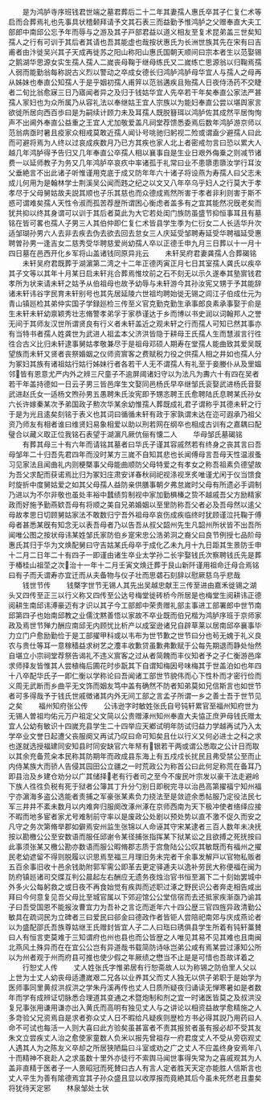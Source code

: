 <!-- { "loadSidebar": true } -->
　　是为鸿胪寺序班钱君世端之墓君葬后二十二年其妻孺人惠氏卒其子仁复仁术等启而合葬焉礼也先事具状稽颡拜请予文其石表三而益勤予惟鸿胪之父赠奉直大夫工部郎中南邱公忘予年而辱与之游及其子戸部君益以道义相友至复术昆弟盖三世矣知孺人之行有可训于其后者其请也吾其能虚也哉按状惠氏为长洲世族其先在宋有曰吉甫者由汴徙吴兴其子天成再徙苏之阳山称阳山惠氏国朝天顺间曰宗本者生以范娶锡之鹅湖华思源女实生孺人孺人二嵗丧母鞠于继母练氏又二嵗练亡思源翁以归鞠焉孺人弱而能勤翁每称説古义烈以警动之卒成女德长归鸿胪鸿胪母华宜人与孺人之母再从姊妹也奉直公知孺人于是乎姻初孺人甫笄以范翁遘疾且殆孺人日夜侍汤药不交睫者二旬比翁愈寐三日乃寤闻者异之及归于钱姑华宜人先卒若干年矣奉直公家法严甚孺人冡妇也为众所属乃从容礼法以奉继姑王宜人宗族以为能妇奉直公尝以堪舆家言欲徙所居向西百歩曰是为嗣续计顾力未及耳孺人既脱簮珥以鸿胪佐其成然平居恂恂声不出阃外奉直公益重之王宜人尤加敬爱盖凡祠堂荐馈悉委焉后数年鸿胪游京师以范翁病亟时暑且疫家众相戒莫敢近孺人闻讣号咷驰归躬视二殓或谓盍少避孺人曰此而可避将焉为人终以过哀成疾数月乃已方其疾也家人北上者密戒勿言曰恐以累大人越几年鸿胪得予告归又几年奉直公卒孺人相以襄事自是生业日艰外侮乗之则减节诸费一以延师教子为务又几年鸿胪卒哀疚中率诸孤于礼常曰业不患隳患隳汝学行耳汝父垂絶言不出此诸子听惟谨用克底于成又防年年六十诸子将设燕为寿孺人曰父志未成儿何用为是翰林学士荆溪吴公闻而韪之纪之以文又八年卒乌乎妇人之行莫大于孝孝尽于父母舅姑故夫説其顺也子乐其慈也而众德成焉然所害于孝者非利则害于斯不惑可谓难矣孺人天性令淑而孤苦荐歴所谓困心衡虑者盖多有之宜其能然况旣老矣而犹共抑以终其身谓可以训于其后者莫此为大它若处闺门族防虽盛节抑恒事耳且有墓铭在皆可畧也孺人子男三人其伯仲即仁复仁术皆县学生季为仁衍女二人长适华升次适邹瑚孙男六人去非去疾去伪去欲去回去怠女三人庆延受邹聘寿延受华聘福延受惠聘曽孙男一逢吉女二慈秀受华聘慈爱尚幼孺人卒以正德壬申九月三日葬以十一月十四日墓在邑西开化乡军将山盖诸钱同原异兆云
　　未轩吴府君妻龚孺人合葬碣铭
　　未轩吴府君既葬于湖濵第二湾之十二年正德丙寅正月七日其室孺人龚氏以疾卒其子文等以其年十月某日启未轩兆合葬焉惟坟前之石不刻无以示久遂奉其塾賔钱君孝所为状来请未轩之姑予从伯祖母也故予幼辱与未轩游今其孙汝宪又甥于予其能辞诸未轩讳谷字民育未轩别号也其先居延陵六世祖均聘始徙无锡之闾江子伯成仕元为青山镇廵检其弟仲实国子学録廵检三传至义官克勤克勤生承事郎良素承事娶于俞是生未轩未轩幼禀颖秀壮志脩警孝弟孚于家恭谨达于乡而博以书史润以词翰邦人之誉无间于其师友汉世所谓贤良有行义者未轩盖近之观未轩之行而孺人可知已然其事亦有当特书者孺人姓龚世为武进人祖孟本父济洪皆隐于耕母王氏孺人生而慧淑言行徃徃合古义比归未轩逮事舅姑孝敬兼尽于是祖母邓硕人期寿在堂孺人能曲致其爱吴既望族而未轩又贤者丧祭婚姻之仪师资賔客之费赋税力役之供孺人相之井如也孺人分为冢妇其族有诸祖姑行姑行姊妹行者各若干人无不谓孺人有礼至于妾媵仆从及里媪邻皆有恩意尤严内外之辨三尺童子不逾屏阈诸妇守以为法凡为夀六十有四在吴者若干年盖持德如一日云子男三皆邑庠生文娶同邑杨氏早卒继邹氏衮娶武进杨氏音娶武进赵氏女一适杨文煦孙男五愚聘朱氏汝宪即予甥忞聘王氏愈聘陆氏息聘某氏孙女六长许嫁秦某次予弟国政子勲次华某余幼惟孺人葬既成礼君子谓称乎其德未轩之行于是为光且逺矣刻铭于表义也其词曰循循未轩有政于家孰谓未达在迩可遐承乃祖父资乃师友有相者谁曰维贤妇易象相爱以助以刑若网在纲卒也相成古训有之嘉耦曰配璧合以藏义取正位我铭石表望于湖濵凡厥伉俪有懐二人
　　华母邹氏墓碣铭
　　有葬其母三十有六年而请铭其墓者曰华氏子谨其容戚然若有终身之丧其言曰吾母邹年二十归吾先君四年而没时某方三嵗不自知其悲也长闻傅母言吾母天性温淑蚤习见家法且闻曲礼内则梗槩事父母能曲顺防父母特爱之有孝女之称吾祖素负德望故为吾父求配而获诺焉比归为冢妇庄肃安详春秋祠祀视涤视烹炙唯谨尤闲于仪当馈食时旋折中度舅姑爱之如其父母孺人益防亲供膳事朝夕弗怠嵗时父母有所遗必手调制乃进以为不尔非敬也虽处丰裕中蠺绩剪制视中家加勤椇榛之贽不越戚吾父方励精家政而好施予勤燕欵吾母有将顺之美自兄弟婚姻以至里防称吾父者必及吾母然以逺父母故孝思日切顾舅姑家法不敢数归宁吾外祖母卒哀伤成疾临终时犹顾谨泣托鞠于傅母者甚悉某旣有知念无以表吾母者乃以告吾从叔父韶州先生凡韶州所状皆不出吾所闻唯公图之按状母讳某姓邹氏家防伯乡寔宋忠公浩弟泂之裔父曰良节例授七品阶母惠氏其归于华为文焕配舅曰守吉姑某氏母卒于成化乙未九月十九日距其生景防壬申十二月二日年二十有四子一即谨由诸生卒业太学孙二长宇娶钱氏次察聘钱氏先是葬于椿桂山祖茔之次治十一年十二月壬寅文焕迁葬于艮山新阡谨用祖命迁母合焉铭曰有子而夭谓寿亦宜迁而从夫备物与仪子壮而思砻石刻辞以慰厥慈乌乎悲哉
　　钱世节传
　　钱槩字世节无锡人其先出吴越忠献王三传至进由嘉禾徙锡之湖头又四传至正三以行义称又四传至公达号梅堂徙砖桥今所居是也梅堂生阅耕讳正德阅耕生南邱讳溥豪迈有才识以其子今工部郎中荣贵赠礼部主事进工部署郎中世节南邱第四子也始南邱教之业儒沈黙善悟以家故不卒业既而伯兄楷为鸿胪序班于京师家政及焉世节殚力酬应南邱无内顾忧比析产以成室逊诸兄自辟草莱以居南邱卒襄事毕力立门户愈励勤俭于是工部擢甲科或以韦布为世节歉之世节曰分也茍无媿于礼义良农与贵仕等耳一意稼穑益求树艺之灋丰收歉贷虽歉弗歉赋于公每先期退而静处怡然自堪立小宗祠堂荐祭告谒礼不违义賔客之过从者简餽而丰仪知者予之子仁衡游邑庠求师择友皆惟其人尝植梅后圃花时歩翫其下自谓知梅因号味梅其于世盖泊如也年四十八卒配华氏子一即仁衡以学称论曰吾闻诸工部世节貌伟而心下性朴而才密行俭而义周无武断而乡曲平无文饰而姻友笃中盖有确然不防者知弟莫如兄信斯言也如世节者可多得哉予于钱氏世戚徴诸其内外无间工部之言孟子所谓一乡之善士吾于世节见之矣
　　福州知府张公传
　　公讳逊字时敏姓张氏自号钝轩累官至福州知府世为无锡人曽祖均佑元万户祖定父文简以公贵赠涿州知州奉直大夫恊正庶尹母钱氏赠太宜人公幼有敏识十四嵗充县学生二十四举应天鄕试明年防试归益力学越再试乃入太学卒业文誉日起遭父丧服阕又再试乃叹曰命可知矣且仕以行义又何必进士之科之求也遂就选授福建同安知县时同安缺官六年帑有银若干两或谓公悉取之公计日而取以其余充备荒籴本民称其防期年而政成县东海上有五戍戍长扰民且弗受禁公至而止内侍某族大而骄人告侵其园田公立疆之一时荒政公为称首公曰此何足称荒在备耳乃即县治及乡建仓劝分以广其储择老有行者司之至今不废民叶宗发以豪干法走避岭下族人徃徃负税有死于狱者公簿其丁升分勺别日即税完寻以治邑高第擢福宁知州福宁亦濵海多盗公选能者责捕之军豪张某素负力挠法至是敛迹余悉帖服乃定役法民七军三井井不紊未数月以内难奔归服阕改涿州涿在京师西南为天下极冲使者络绎应接不暇而地多宦者家尤号难制前守率以是废政公处剧以预处势以直不激不促久而安之凡守之务次第脩举郡如僻焉安州监生张锦以人命诬其守宋某逮者三百人数年未决抚按以勘檄公公至安数语而服任邱谢令某径捕张指挥某下狱某讼之且欲搏之死抚按曰此事须张某又檄公勘亦数语而服公暇脩郡志质于宫詹陆公公叹其敏既而有福州之擢民老幼遮留不得则脱履以识思焉至福三月理旧务未完者干余事发解戸以官物私贩者五百余事旧收十邑余钱助附郭军需公即革去更定驿逓夫以逸补劳民大称便福在闽为防府镇廵诸司交牒互判公晨起左右酬应无遗务夜烛治官书恒至漏下二十刻始罢城中外多火公每躬救之或日夜不再食始觉有疾舆而述职过涿之野民识公者奔走相告咸出拜曰今何意复见吾父母比至城官属以下郊迎馆公公堂信宿而去还抵家疾渐亟乃谕其子曰吾受国恩不能报汝曹宜力为吾补之言讫而逝年六十四公歴三官四旌异政清勤公敏具在疏词民为立碑者三曰爱民曰郤金曰德政作者皆钜人尝陪祀南郊与庆成燕论者以为盛配邵氏吾族尊姑继王氏赠封皆宜人子二人曰珤曰琇俱县学生所着有钝轩藁賛曰人有恒言吏莫难于三知谓府也州也县也而公皆歴之人唯见其易不见其难也且南闽北燕风土殊异而在在宜公公岂有异道哉书载简防诗咏岂弟公咸有焉某尝过涿知公所以为州者观于州而府县可推也使少假之年厥绩之懋当不止是是可惜也吾故详着之
　　行恕丈人传
　　丈人姓张氏字惟弟居有行恕斋故人以为称锡之防伯里人父以上世为士丈人幼丧母适遭嵗艰二兄各以业养其父而丈人独无以供子弟职于是始学为医师事同里黄叔洪叔洪之学朱丹溪再传也丈人日质所疑夜归诵读无惮寒暑如是者数年而学有成辨证切脉悉合理道其变通之术暨炮制和剂之宜一时诸医皆莫之及叔洪没复兄事张用谦用谦亦出入黄氏而高明有独见丈人与之讲论以相资益故学愈精施之人多竒验父兄资焉自是求者弥众丈人日不暇给凡疑疾则歴检方书必得其説乃用药曰人命不可试也每活一人则大喜曰此方验矣虽甚富者不责其报贫者虽有报必却不受其友朱文立尝疾丈人治之愈使家童数人负米以报先曾祖存一府君度丈人不受从旁窃观丈人遇其人为之陈友义卒却之所居狭陋扁曰斗室或劝之广之丈人不应盖终身安焉年八十而精神不衰赴人之求虽数十里外亦徒行不索舆马闻世事得失常为之喜戚观其为人盖非直精于医者子一人景昭冠而死賛曰古人有言人定者胜天天定亦能胜人信斯言也丈人平生为善有隂德焉宜其子孙众盛且显以收厚报而竟絶其后今虽未死然老且耋矣将犹待天定邪
　　林泉邹处士状
